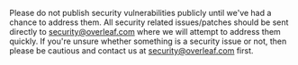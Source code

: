 Please do not publish security vulnerabilities publicly until we've had a chance to address them. All security related issues/patches should be sent directly to security@overleaf.com where we will attempt to address them quickly. If you're unsure whether something is a security issue or not, then please be cautious and contact us at security@overleaf.com first.
